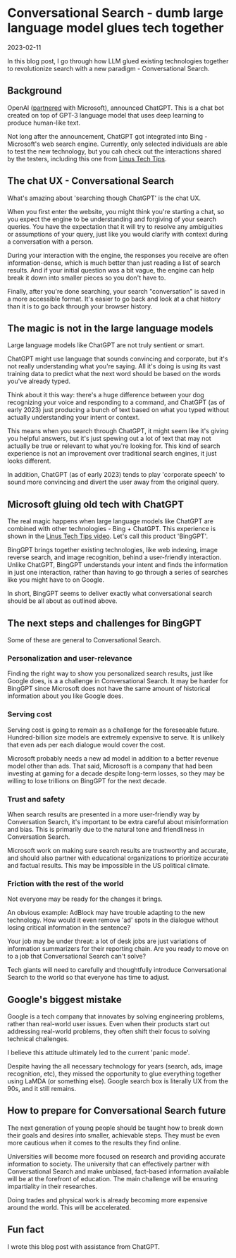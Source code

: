<h1>Conversational Search - dumb large language model glues tech together</h1>
<div class="center">2023-02-11</div>

In this blog post, I go through how LLM glued existing technologies together to
revolutionize search with a new paradigm - Conversational Search.

## Background

OpenAI
([partnered](https://blogs.microsoft.com/blog/2023/01/23/microsoftandopenaiextendpartnership/)
with Microsoft), announced ChatGPT. This is a chat bot created on top of GPT-3
language model that uses deep learning to produce human-like text.

Not long after the announcement, ChatGPT got integrated into Bing - Microsoft's
web search engine. Currently, only selected individuals are able to test the new
technology, but you cah check out the interactions shared by the testers,
including this one from
[Linus Tech Tips](https://www.youtube.com/live/AxAAJnp5yms?feature=share&t=2648).

## The chat UX - Conversational Search

What's amazing about 'searching though ChatGPT' is the chat UX.

When you first enter the website, you might think you're starting a chat, so you
expect the engine to be understanding and forgiving of your search queries. You
have the expectation that it will try to resolve any ambiguities or assumptions
of your query, just like you would clarify with context during a conversation
with a person.

During your interaction with the engine, the responses you receive are often
information-dense, which is much better than just reading a list of search
results. And if your initial question was a bit vague, the engine can help break
it down into smaller pieces so you don't have to.

Finally, after you're done searching, your search "conversation" is saved in a
more accessible format. It's easier to go back and look at a chat history than
it is to go back through your browser history.

## The magic is not in the large language models

Large language models like ChatGPT are not truly sentient or smart.

ChatGPT might use language that sounds convincing and corporate, but it's not
really understanding what you're saying. All it's doing is using its vast
training data to predict what the next word should be based on the words you've
already typed.

Think about it this way: there's a huge difference between your dog recognizing
your voice and responding to a command, and ChatGPT (as of early 2023) just
producing a bunch of text based on what you typed without actually understanding
your intent or context.

This means when you search through ChatGPT, it might seem like it's giving you
helpful answers, but it's just spewing out a lot of text that may not actually
be true or relevant to what you're looking for. This kind of search experience
is not an improvement over traditional search engines, it just looks different.

In addition, ChatGPT (as of early 2023) tends to play 'corporate speech' to
sound more convincing and divert the user away from the original query.

## Microsoft gluing old tech with ChatGPT

The real magic happens when large language models like ChatGPT are combined with
other technologies - Bing + ChatGPT. This experience is shown in the
[Linus Tech Tips video](https://www.youtube.com/live/AxAAJnp5yms?feature=share&t=2648).
Let's call this product 'BingGPT'.

BingGPT brings together existing technologies, like web indexing, image reverse
search, and image recognition, behind a user-friendly interaction. Unlike
ChatGPT, BingGPT understands your intent and finds the information in just one
interaction, rather than having to go through a series of searches like you
might have to on Google.

In short, BingGPT seems to deliver exactly what conversational search should be
all about as outlined above.

## The next steps and challenges for BingGPT

Some of these are general to Conversational Search.

### Personalization and user-relevance

Finding the right way to show you personalized search results, just like Google
does, is a a challenge in Conversational Search. It may be harder for BingGPT
since Microsoft does not have the same amount of historical information about
you like Google does.

### Serving cost

Serving cost is going to remain as a challenge for the foreseeable future.
Hundred-billion size models are extremely expensive to serve. It is unlikely
that even ads per each dialogue would cover the cost.

Microsoft probably needs a new ad model in addition to a better revenue model
other than ads. That said, Microsoft is a company that had been investing at
gaming for a decade despite long-term losses, so they may be willing to lose
trillions on BingGPT for the next decade.

### Trust and safety

When search results are presented in a more user-friendly way by Conversation
Search, it's important to be extra careful about misinformation and bias. This
is primarily due to the natural tone and friendliness in Conversation Search.

Microsoft work on making sure search results are trustworthy and accurate, and
should also partner with educational organizations to prioritize accurate and
factual results. This may be impossible in the US political climate.

### Friction with the rest of the world

Not everyone may be ready for the changes it brings.

An obvious example: AdBlock may have trouble adapting to the new technology.
How would it even remove 'ad' spots in the dialogue without losing critical
information in the sentence?

Your job may be under threat: a lot of desk jobs are just variations of
information summarizers for their reporting chain. Are you ready to move on to a
job that Conversational Search can't solve?

Tech giants will need to carefully and thoughtfully introduce Conversational
Search to the world so that everyone has time to adjust.

## Google's biggest mistake

Google is a tech company that innovates by solving engineering problems, rather
than real-world user issues. Even when their products start out addressing
real-world problems, they often shift their focus to solving technical
challenges.

I believe this attitude ultimately led to the current 'panic mode'.

Despite having the all necessary technology for years (search, ads, image
recognition, etc), they missed the opportunity to glue everything together using
LaMDA (or something else). Google search box is literally UX from the 90s, and
it still remains.

## How to prepare for Conversational Search future

The next generation of young people should be taught how to break down their
goals and desires into smaller, achievable steps. They must be even more
cautious when it comes to the results they find online.

Universities will become more focused on research and providing accurate
information to society. The university that can effectively partner with
Conversational Search and make unbiased, fact-based information available will
be at the forefront of education. The main challenge will be ensuring
impartiality in their researches.

Doing trades and physical work is already becoming more expensive around the
world. This will be accelerated.

## Fun fact

I wrote this blog post with assistance from ChatGPT.
